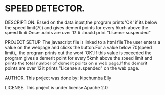 # SPEED DETECTOR.
DESCRIPTION.
Based on the data input,the program prints 'OK' if its below the speed limit(70) and gives demerit points for every 5kmh above the speed limit.Once points are over 12 it should print "License suspended"

PROJECT SETUP.
The javascript file is linked to a html file.The user enters a value on the webpage and clicks the button.For a value below 70(speed limit),, the program prints out the word 'OK'.If this value is exceeded the program gives a demerit point for every 5kmh above the speed limit and prints the total number of demerit points on a web page.If the demerit points are over 12 it prints "License suspended" on the web page.

AUTHOR.
This project was done by: Kipchumba Elly

LICENSE.
This project is under license Apache 2.0
